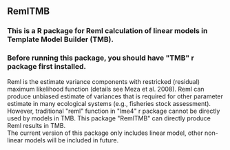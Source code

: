 ## RemlTMB
### This is a R package for Reml calculation of linear models in Template Model Builder (TMB). 
### Before running this package, you should have "TMB" r package first installed.

Reml is the estimate variance components with restricked (residual) maximum likelihood function (details see Meza et al. 2008). Reml can produce unbiased estimate of variances that is required for other parameter estimate in many ecological systems (e.g., fisheries stock assessment). However, traditional "reml" function in "lme4" r package cannot be directly used by models in TMB. This package "RemlTMB" can directly produce Reml results in TMB.  
The current version of this package only includes linear model, other non-linear models will be included in future.
